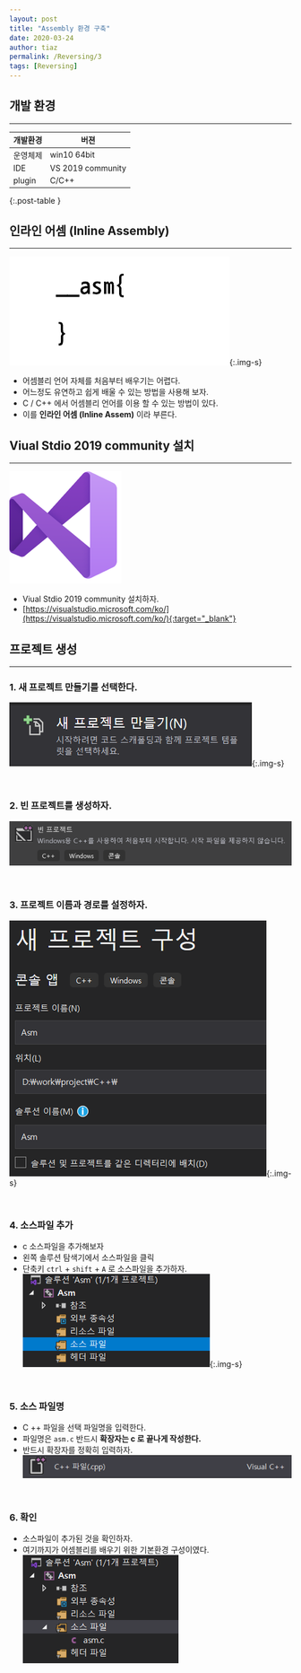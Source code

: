 ```yaml
---
layout: post
title: "Assembly 환경 구축"
date: 2020-03-24
author: tiaz
permalink: /Reversing/3
tags: [Reversing]
---
```

## 개발 환경
---

| 개발환경 | 버젼 |
| -----  | --- |
|운영체제|win10 64bit|
|IDE|VS 2019 community|
|plugin|C/C++|
{:.post-table }

## 인라인 어셈 (Inline Assembly)
---
![인라인 어셈](/assets/img/content/Assembly/Assembly-04.png){:.img-s}

- 어셈블리 언어 자체를 처음부터 배우기는 어렵다.
- 어느정도 유연하고 쉽게 배울 수 있는 방법을 사용해 보자.
- C / C++ 에서 어셈블리 언어를 이용 할 수 있는 방법이 있다.
- 이를 **인라인 어셈 (Inline Assem)** 이라 부른다.

## Viual Stdio 2019 community 설치
---
![Viual Stdio 2019 community](/assets/img/content/Assembly/Assembly-05.png)

- Viual Stdio 2019 community 설치하자.
- [https://visualstudio.microsoft.com/ko/](https://visualstudio.microsoft.com/ko/){:target="_blank"}

## 프로젝트 생성
---
### 1. 새 프로젝트 만들기를 선택한다.
![프로젝트 생성](/assets/img/content/Assembly/Assembly-06.png){:.img-s}

<br/>

### 2. 빈 프로젝트를 생성하자.
![프로젝트 생성](/assets/img/content/Assembly/Assembly-07.png)

<br/>

### 3. 프로젝트 이름과 경로를 설정하자.
![프로젝트 생성](/assets/img/content/Assembly/Assembly-08.png){:.img-s}

<br/>

### 4. 소스파일 추가
- c 소스파일을 추가해보자
- 왼쪽 솔루션 탐색기에서 소스파일을 클릭
- 단축키 `ctrl` + `shift` + `A` 로 소스파일을 추가하자.
![프로젝트 생성](/assets/img/content/Assembly/Assembly-09.png){:.img-s}

<br/>

### 5. 소스 파일명
- C ++ 파일을 선택 파일명을 입력한다.
- 파일명은 `asm.c` 반드시 **확장자는 c 로 끝나게 작성한다.**
- 반드시 확장자를 정확히 입력하자.
![프로젝트 생성](/assets/img/content/Assembly/Assembly-10.png)

<br/>

### 6. 확인
- 소스파일이 추가된 것을 확인하자.
- 여기까지가 어셈블리를 배우기 위한 기본환경 구성이였다.
![프로젝트 생성](/assets/img/content/Assembly/Assembly-11.png)